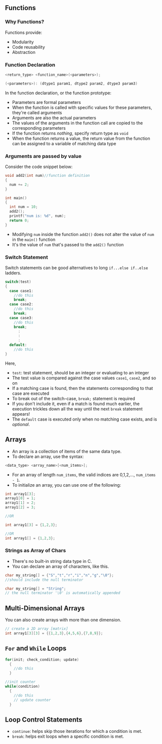 ## Functions
### Why Functions?
Functions provide:
- Modularity
- Code reusability
- Abstraction

### Function Declaration
```c
<return_type> <function_name>(<parameters>);

(<parameters>): (dtype1 param1, dtype2 param2, dtype3 param3)
```

In the function declaration, or the function prototype:
- Parameters are formal parameters
- When the function is called with specific values for these parameters, they're called arguments
- Arguments are also the actual parameters
- The values of the arguments in the function call are copied to the corresponding parameters
- If the function returns *nothing*, specify return type as `void`
- When the function returns a value, the return value from the function can be assigned to a variable of matching data type

### Arguments are passed by value
Consider the code snippet below:
```c
void add2(int num)//function definition
{
  num += 2;
}

int main()
{
  int num = 10;
  add2();
  printf("num is: %d", num);
  return 0;
}
```
- Modifying `num` inside the function `add2()` does not alter the value of `num` in the `main()` function
- It's the value of `num` that's passed to the `add2()` function

### Switch Statement
Switch statements can be good alternatives to long `if...else if..else` ladders.
```c
switch(test)
{
  case case1:
    //do this
    break;
  case case2:
    //do this
    break;
  case case3:
    //do this
    break;
      :
      :
      :
  default:
    //do this
}
```

Here, 
- `test`: test statement, should be an integer or evaluating to an integer
- The test value is compared against the case values `case1`, `case2`, and so on
- If a matching case is found, then the statements corresponding to that case are executed
- To break out of the switch-case, `break;` statement is required
- If you don't include it, even if a match is found much earlier, the execution trickles down all the way until the next `break` statement appears!
- The `default` case is executed only when no matching case exists, and is *optional*.

## Arrays
- An array is a collection of items of the same data type.
- To declare an array, use the syntax:

```c
<data_type> <array_name>[<num_items>];
```
- For an array of length `num_items`, the valid indices are 0,1,2,..., `num_items - 1`.
- To initialize an array, you can use one of the following:
```c
int array1[3];
array1[0] = 1;
array1[1] = 2;
array1[2] = 3;

//OR

int array1[3] = {1,2,3};

//OR
int array1[] = {1,2,3};

```

### Strings as Array of Chars
- There's no built-in string data type in C.
- You can declare an array of characters, like this.
```c
char my_string[] = {"S","t","r","i","n","g","\0"};
//should include the null terminator

char my_string[] = "String";
// the null terminator '\0' is automatically appended

```
## Multi-Dimensional Arrays
You can also create arrays with more than one dimension.
```c
// create a 2D array [matrix]
int array1[3][3] = {{1,2,3},{4,5,6},{7,8,9}};
```

## `For` and `While` Loops
```c
for(init; check_condition; update)
  {
    //do this
  }
```

```c
//init counter
while(condition)
  {
    //do this
    // update counter
  }
```
## Loop Control Statements

- `continue`: helps skip those iterations for which a condition is met.
- `break`: helps exit loops when a specific condition is met.





